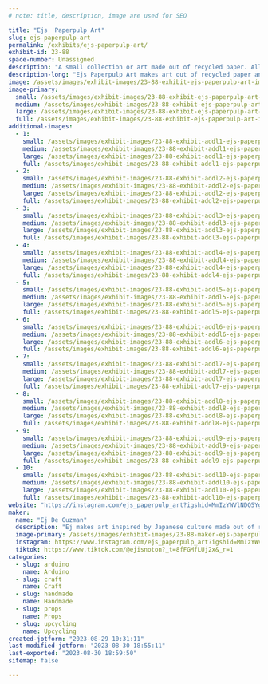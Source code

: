 ```yaml
---
# note: title, description, image are used for SEO

title: "Ejs  Paperpulp Art"
slug: ejs-paperpulp-art
permalink: /exhibits/ejs-paperpulp-art/
exhibit-id: 23-88
space-number: Unassigned
description: "A small collection or art made out of recycled paper. All the work is inspired by Japanese culture."
description-long: "Ejs Paperpulp Art makes art out of recycled paper and other miscellaneous materials. His work is inspired by Japanese culture but are all of his own original design. This exhibit displays a set or samurai armor, various prop weapons, and multiple masks varying from big too small."
image: /assets/images/exhibit-images/23-88-exhibit-ejs-paperpulp-art-img-5489-large.jpeg
image-primary: 
  small: /assets/images/exhibit-images/23-88-exhibit-ejs-paperpulp-art-img-5489-small.jpeg
  medium: /assets/images/exhibit-images/23-88-exhibit-ejs-paperpulp-art-img-5489-medium.jpeg
  large: /assets/images/exhibit-images/23-88-exhibit-ejs-paperpulp-art-img-5489-large.jpeg
  full: /assets/images/exhibit-images/23-88-exhibit-ejs-paperpulp-art-img-5489-full.jpeg
additional-images: 
  - 1:
    small: /assets/images/exhibit-images/23-88-exhibit-addl1-ejs-paperpulp-art-img-5496-small.jpeg
    medium: /assets/images/exhibit-images/23-88-exhibit-addl1-ejs-paperpulp-art-img-5496-medium.jpeg
    large: /assets/images/exhibit-images/23-88-exhibit-addl1-ejs-paperpulp-art-img-5496-large.jpeg
    full: /assets/images/exhibit-images/23-88-exhibit-addl1-ejs-paperpulp-art-img-5496-full.jpeg
  - 2:
    small: /assets/images/exhibit-images/23-88-exhibit-addl2-ejs-paperpulp-art-img-5498-small.jpeg
    medium: /assets/images/exhibit-images/23-88-exhibit-addl2-ejs-paperpulp-art-img-5498-medium.jpeg
    large: /assets/images/exhibit-images/23-88-exhibit-addl2-ejs-paperpulp-art-img-5498-large.jpeg
    full: /assets/images/exhibit-images/23-88-exhibit-addl2-ejs-paperpulp-art-img-5498-full.jpeg
  - 3:
    small: /assets/images/exhibit-images/23-88-exhibit-addl3-ejs-paperpulp-art-img-5499-small.jpeg
    medium: /assets/images/exhibit-images/23-88-exhibit-addl3-ejs-paperpulp-art-img-5499-medium.jpeg
    large: /assets/images/exhibit-images/23-88-exhibit-addl3-ejs-paperpulp-art-img-5499-large.jpeg
    full: /assets/images/exhibit-images/23-88-exhibit-addl3-ejs-paperpulp-art-img-5499-full.jpeg
  - 4:
    small: /assets/images/exhibit-images/23-88-exhibit-addl4-ejs-paperpulp-art-img-5500-small.jpeg
    medium: /assets/images/exhibit-images/23-88-exhibit-addl4-ejs-paperpulp-art-img-5500-medium.jpeg
    large: /assets/images/exhibit-images/23-88-exhibit-addl4-ejs-paperpulp-art-img-5500-large.jpeg
    full: /assets/images/exhibit-images/23-88-exhibit-addl4-ejs-paperpulp-art-img-5500-full.jpeg
  - 5:
    small: /assets/images/exhibit-images/23-88-exhibit-addl5-ejs-paperpulp-art-img-5502-small.jpeg
    medium: /assets/images/exhibit-images/23-88-exhibit-addl5-ejs-paperpulp-art-img-5502-medium.jpeg
    large: /assets/images/exhibit-images/23-88-exhibit-addl5-ejs-paperpulp-art-img-5502-large.jpeg
    full: /assets/images/exhibit-images/23-88-exhibit-addl5-ejs-paperpulp-art-img-5502-full.jpeg
  - 6:
    small: /assets/images/exhibit-images/23-88-exhibit-addl6-ejs-paperpulp-art-img-5505-small.jpeg
    medium: /assets/images/exhibit-images/23-88-exhibit-addl6-ejs-paperpulp-art-img-5505-medium.jpeg
    large: /assets/images/exhibit-images/23-88-exhibit-addl6-ejs-paperpulp-art-img-5505-large.jpeg
    full: /assets/images/exhibit-images/23-88-exhibit-addl6-ejs-paperpulp-art-img-5505-full.jpeg
  - 7:
    small: /assets/images/exhibit-images/23-88-exhibit-addl7-ejs-paperpulp-art-img-5508-small.jpeg
    medium: /assets/images/exhibit-images/23-88-exhibit-addl7-ejs-paperpulp-art-img-5508-medium.jpeg
    large: /assets/images/exhibit-images/23-88-exhibit-addl7-ejs-paperpulp-art-img-5508-large.jpeg
    full: /assets/images/exhibit-images/23-88-exhibit-addl7-ejs-paperpulp-art-img-5508-full.jpeg
  - 8:
    small: /assets/images/exhibit-images/23-88-exhibit-addl8-ejs-paperpulp-art-img-5512-small.jpeg
    medium: /assets/images/exhibit-images/23-88-exhibit-addl8-ejs-paperpulp-art-img-5512-medium.jpeg
    large: /assets/images/exhibit-images/23-88-exhibit-addl8-ejs-paperpulp-art-img-5512-large.jpeg
    full: /assets/images/exhibit-images/23-88-exhibit-addl8-ejs-paperpulp-art-img-5512-full.jpeg
  - 9:
    small: /assets/images/exhibit-images/23-88-exhibit-addl9-ejs-paperpulp-art-img-5517-small.jpeg
    medium: /assets/images/exhibit-images/23-88-exhibit-addl9-ejs-paperpulp-art-img-5517-medium.jpeg
    large: /assets/images/exhibit-images/23-88-exhibit-addl9-ejs-paperpulp-art-img-5517-large.jpeg
    full: /assets/images/exhibit-images/23-88-exhibit-addl9-ejs-paperpulp-art-img-5517-full.jpeg
  - 10:
    small: /assets/images/exhibit-images/23-88-exhibit-addl10-ejs-paperpulp-art-img-5533-small.jpeg
    medium: /assets/images/exhibit-images/23-88-exhibit-addl10-ejs-paperpulp-art-img-5533-medium.jpeg
    large: /assets/images/exhibit-images/23-88-exhibit-addl10-ejs-paperpulp-art-img-5533-large.jpeg
    full: /assets/images/exhibit-images/23-88-exhibit-addl10-ejs-paperpulp-art-img-5533-full.jpeg
website: "https://instagram.com/ejs_paperpulp_art?igshid=MmIzYWVlNDQ5Yg=="
maker: 
  name: "Ej De Guzman"
  description: "Ej makes art inspired by Japanese culture made out of recycled paper based materials."
  image-primary: /assets/images/exhibit-images/23-88-maker-ejs-paperpulp-art-img-9650-medium.jpeg
  instagram: https://www.instagram.com/ejs_paperpulp_art?igshid=MmIzYWVlNDQ5Yg==
  tiktok: https://www.tiktok.com/@ejisnoton?_t=8fFGMfLUj2x&_r=1
categories: 
  - slug: arduino
    name: Arduino
  - slug: craft
    name: Craft
  - slug: handmade
    name: Handmade
  - slug: props
    name: Props
  - slug: upcycling
    name: Upcycling
created-jotform: "2023-08-29 10:31:11"
last-modified-jotform: "2023-08-30 18:55:11"
last-exported: "2023-08-30 18:59:50"
sitemap: false

---
```

